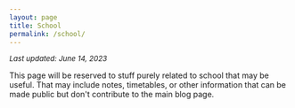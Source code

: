```yaml
---
layout: page
title: School
permalink: /school/
---
```


_<font size= "2"> Last updated: June 14, 2023 </font>_

This page will be reserved to stuff purely related to school that may be useful. That may include notes,
timetables, or other information that can be made public but don't contribute to the main blog page.



